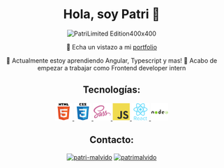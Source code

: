<div align="center">
 
# Hola, soy Patri 👋 
 
![PatriLimited Edition400x400](https://user-images.githubusercontent.com/93192372/152641757-97097b3e-65d7-47cf-b02f-dc60cebab285.jpg)
 
:rocket: Echa un vistazo a mi [portfolio](https://patrimalvido.github.io/Portfolio/)

 🌱 Actualmente estoy aprendiendo Angular, Typescript y mas!
 👯 Acabo de empezar a trabajar como Frontend developer intern 
 
 
## Tecnologías:
<p align="center"><a href="https://www.w3.org/html/" target="_blank" rel="noreferrer"> <img src="https://raw.githubusercontent.com/devicons/devicon/master/icons/html5/html5-original-wordmark.svg" alt="html5" width="40" height="40"/> </a> <a href="https://www.w3schools.com/css/" target="_blank" rel="noreferrer"> <img src="https://raw.githubusercontent.com/devicons/devicon/master/icons/css3/css3-original-wordmark.svg" alt="css3" width="40" height="40"/> </a> <a href="https://sass-lang.com" target="_blank" rel="noreferrer"> <img src="https://raw.githubusercontent.com/devicons/devicon/master/icons/sass/sass-original.svg" alt="sass" width="40" height="40"/> </a>  <a href="https://developer.mozilla.org/en-US/docs/Web/JavaScript" target="_blank" rel="noreferrer"> <img src="https://raw.githubusercontent.com/devicons/devicon/master/icons/javascript/javascript-original.svg" alt="javascript" width="40" height="40"/> </a><a href="https://reactjs.org/" target="_blank" rel="noreferrer"> <img src="https://raw.githubusercontent.com/devicons/devicon/master/icons/react/react-original-wordmark.svg" alt="react" width="40" height="40"/> </a>  <a href="https://nodejs.org" target="_blank" rel="noreferrer"> <img src="https://raw.githubusercontent.com/devicons/devicon/master/icons/nodejs/nodejs-original-wordmark.svg" alt="nodejs" width="40" height="40"/> </a> </p>

## Contacto:
<p align="center">
<a href="https://linkedin.com/in/patri-malvido" target="blank"><img align="center" src="https://raw.githubusercontent.com/rahuldkjain/github-profile-readme-generator/master/src/images/icons/Social/linked-in-alt.svg" alt="patri-malvido" height="30" width="40" /></a>
 <a href="https://twitter.com/patrimalvido" target="_blank"><img align="center" src="https://raw.githubusercontent.com/rahuldkjain/github-profile-readme-generator/master/src/images/icons/Social/twitter.svg" alt="patrimalvido" height="30" width="40" /></a>
</p>
</div>


